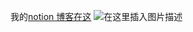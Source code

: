 我的[notion 博客在这](https://chlorinated-relish-146.notion.site/Ghostwritten-Home-be33a2965a9d4d60b2d33f12b8968940)
![在这里插入图片描述](https://i-blog.csdnimg.cn/blog_migrate/7011a77c65fe5b667aea539bbb96f03d.gif#pic_center)

